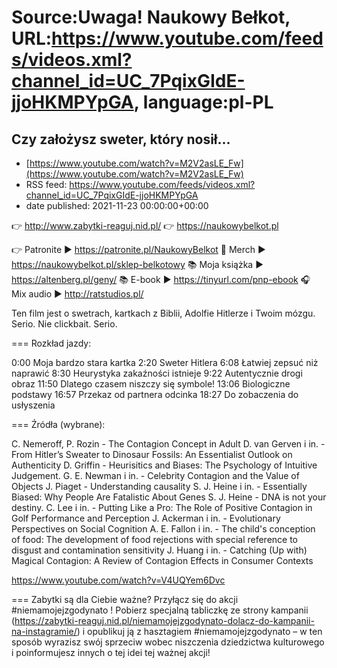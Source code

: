 # Source:Uwaga! Naukowy Bełkot, URL:https://www.youtube.com/feeds/videos.xml?channel_id=UC_7PqixGIdE-jjoHKMPYpGA, language:pl-PL

## Czy założysz sweter, który nosił...
 - [https://www.youtube.com/watch?v=M2V2asLE_Fw](https://www.youtube.com/watch?v=M2V2asLE_Fw)
 - RSS feed: https://www.youtube.com/feeds/videos.xml?channel_id=UC_7PqixGIdE-jjoHKMPYpGA
 - date published: 2021-11-23 00:00:00+00:00

👉 http://www.zabytki-reaguj.nid.pl/
👉 https://naukowybelkot.pl

👉 Patronite ► https://patronite.pl/NaukowyBelkot 
👕 Merch ► https://naukowybelkot.pl/sklep-belkotowy
📚 Moja książka ► https://altenberg.pl/geny/
📚 E-book ► https://tinyurl.com/pnp-ebook
🎧 Mix audio ► http://ratstudios.pl/

Ten film jest o swetrach, kartkach z Biblii, Adolfie Hitlerze i Twoim mózgu. Serio. Nie clickbait. Serio.

===
Rozkład jazdy:

0:00 Moja bardzo stara kartka
2:20 Sweter Hitlera
6:08 Łatwiej zepsuć niż naprawić
8:30 Heurystyka zakaźności istnieje
9:22 Autentycznie drogi obraz
11:50 Dlatego czasem niszczy się symbole!
13:06 Biologiczne podstawy
16:57 Przekaz od partnera odcinka
18:27 Do zobaczenia do usłyszenia


===
Źródła (wybrane):

C. Nemeroff, P. Rozin - The Contagion Concept in Adult 
D. van Gerven i in. - From Hitler’s Sweater to Dinosaur Fossils: An Essentialist Outlook on Authenticity
D. Griffin - Heurisitics and Biases: The Psychology of Intuitive Judgement.
G. E. Newman i in. - Celebrity Contagion and the Value of Objects
J. Piaget - Understanding causality
S. J. Heine i in. - Essentially Biased: Why People Are Fatalistic About Genes
S. J. Heine - DNA is not your destiny.
C. Lee i in. - Putting Like a Pro: The Role of Positive Contagion in Golf Performance and Perception
J. Ackerman i in. - Evolutionary Perspectives on Social Cognition
A. E. Fallon i in. - The child's conception of food: The development of food rejections with special reference to disgust and contamination sensitivity
J. Huang i in. - Catching (Up with) Magical Contagion: A Review of Contagion Effects in Consumer Contexts

https://www.youtube.com/watch?v=V4UQYem6Dvc

===
Zabytki są dla Ciebie ważne? Przyłącz się do akcji #niemamojejzgodynato ! Pobierz specjalną tabliczkę ze strony kampanii (https://zabytki-reaguj.nid.pl/niemamojejzgodynato-dolacz-do-kampanii-na-instagramie/) i opublikuj ją z hasztagiem #niemamojejzgodynato – w ten sposób wyrazisz swój sprzeciw wobec niszczenia dziedzictwa kulturowego i poinformujesz innych o tej idei tej ważnej akcji!

